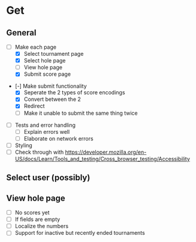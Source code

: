 # Get
## General
- [ ] Make each page
    - [X] Select tournament page
    - [X] Select hole page
    - [ ] View hole page
    - [X] Submit score page
- [-] Make submit functionality
    - [X] Seperate the 2 types of score encodings
    - [X] Convert between the 2
    - [X] Redirect
    - [ ] Make it unable to submit the same thing twice
- [ ] Tests and error handling
    - [ ] Explain errors well
    - [ ] Elaborate on network errors
- [ ] Styling
- [ ] Check through with <https://developer.mozilla.org/en-US/docs/Learn/Tools_and_testing/Cross_browser_testing/Accessibility>

## Select user (possibly)

## View hole page
- [ ] No scores yet
- [ ] If fields are empty
- [ ] Localize the numbers
- [ ] Support for inactive but recently ended tournaments
